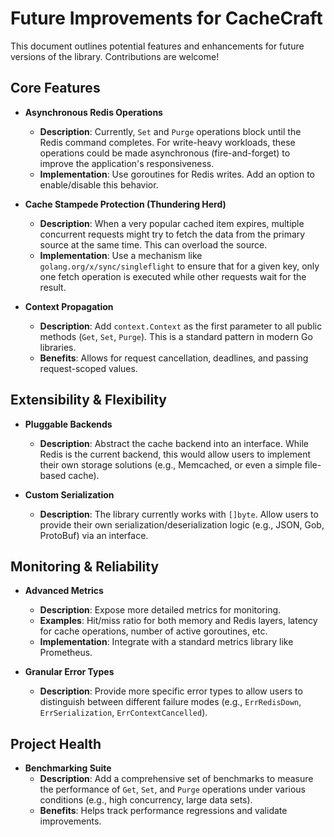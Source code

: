 # Future Improvements for CacheCraft

This document outlines potential features and enhancements for future versions of the library. Contributions are welcome!

## Core Features

-   **Asynchronous Redis Operations**
    -   **Description**: Currently, `Set` and `Purge` operations block until the Redis command completes. For write-heavy workloads, these operations could be made asynchronous (fire-and-forget) to improve the application's responsiveness.
    -   **Implementation**: Use goroutines for Redis writes. Add an option to enable/disable this behavior.

-   **Cache Stampede Protection (Thundering Herd)**
    -   **Description**: When a very popular cached item expires, multiple concurrent requests might try to fetch the data from the primary source at the same time. This can overload the source.
    -   **Implementation**: Use a mechanism like `golang.org/x/sync/singleflight` to ensure that for a given key, only one fetch operation is executed while other requests wait for the result.

-   **Context Propagation**
    -   **Description**: Add `context.Context` as the first parameter to all public methods (`Get`, `Set`, `Purge`). This is a standard pattern in modern Go libraries.
    -   **Benefits**: Allows for request cancellation, deadlines, and passing request-scoped values.

## Extensibility & Flexibility

-   **Pluggable Backends**
    -   **Description**: Abstract the cache backend into an interface. While Redis is the current backend, this would allow users to implement their own storage solutions (e.g., Memcached, or even a simple file-based cache).

-   **Custom Serialization**
    -   **Description**: The library currently works with `[]byte`. Allow users to provide their own serialization/deserialization logic (e.g., JSON, Gob, ProtoBuf) via an interface.

## Monitoring & Reliability

-   **Advanced Metrics**
    -   **Description**: Expose more detailed metrics for monitoring.
    -   **Examples**: Hit/miss ratio for both memory and Redis layers, latency for cache operations, number of active goroutines, etc.
    -   **Implementation**: Integrate with a standard metrics library like Prometheus.

-   **Granular Error Types**
    -   **Description**: Provide more specific error types to allow users to distinguish between different failure modes (e.g., `ErrRedisDown`, `ErrSerialization`, `ErrContextCancelled`).

## Project Health

-   **Benchmarking Suite**
    -   **Description**: Add a comprehensive set of benchmarks to measure the performance of `Get`, `Set`, and `Purge` operations under various conditions (e.g., high concurrency, large data sets).
    -   **Benefits**: Helps track performance regressions and validate improvements.
